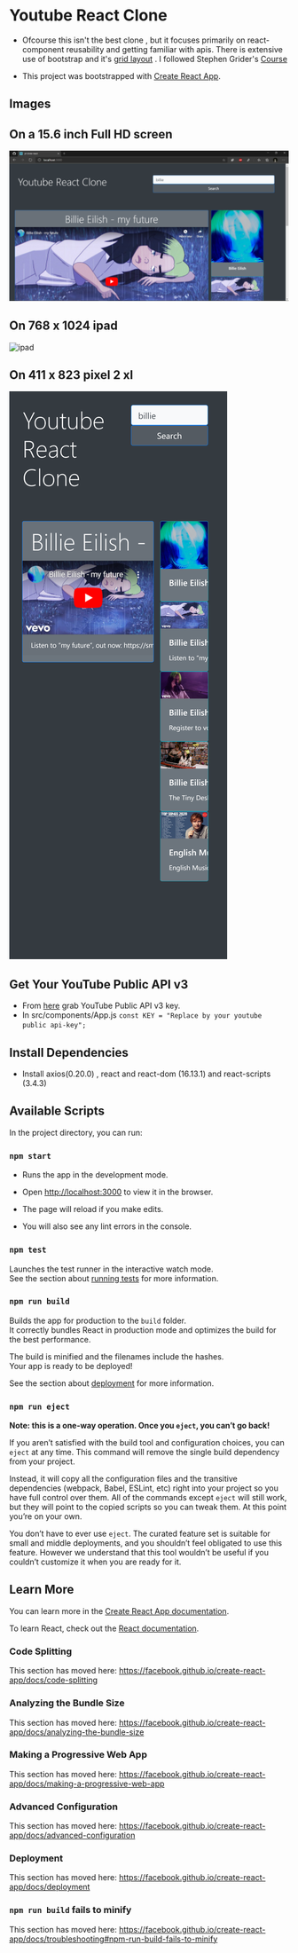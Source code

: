 # Youtube React Clone

* Ofcourse this isn't the best clone , but it focuses primarily on react-component reusability and getting familiar with apis. There is extensive use of bootstrap and it's [grid layout](https://getbootstrap.com/docs/4.5/layout/grid/) . I followed Stephen Grider's [Course](https://www.udemy.com/share/101WcY/)

* This project was bootstrapped with [Create React App](https://github.com/facebook/create-react-app).

## Images

## On a 15.6 inch Full HD screen

![localhost](https://github.com/SAtacker/yt-react-clone/blob/master/images/Screenshot%20(109).png)

## On 768 x 1024 ipad

![ipad](https://github.com/SAtacker/yt-react-clone/blob/master/images/localhost_3000_(iPad%20Pro).png)

## On 411 x 823 pixel 2 xl

![pixel2xl](https://github.com/SAtacker/yt-react-clone/blob/master/images/localhost_3000_(Pixel%202%20XL).png)

## Get Your YouTube Public API v3

* From [here](https://console.developers.google.com/) grab YouTube Public API v3 key.
* In src/components/App.js `const KEY = "Replace by your youtube public api-key";`

## Install Dependencies

* Install axios(0.20.0) , react and react-dom (16.13.1) and react-scripts (3.4.3)

## Available Scripts

In the project directory, you can run:

### `npm start`

* Runs the app in the development mode.

* Open [http://localhost:3000](http://localhost:3000) to view it in the browser.

* The page will reload if you make edits.
* You will also see any lint errors in the console.

### `npm test`

Launches the test runner in the interactive watch mode.<br />
See the section about [running tests](https://facebook.github.io/create-react-app/docs/running-tests) for more information.

### `npm run build`

Builds the app for production to the `build` folder.<br />
It correctly bundles React in production mode and optimizes the build for the best performance.

The build is minified and the filenames include the hashes.<br />
Your app is ready to be deployed!

See the section about [deployment](https://facebook.github.io/create-react-app/docs/deployment) for more information.

### `npm run eject`

**Note: this is a one-way operation. Once you `eject`, you can’t go back!**

If you aren’t satisfied with the build tool and configuration choices, you can `eject` at any time. This command will remove the single build dependency from your project.

Instead, it will copy all the configuration files and the transitive dependencies (webpack, Babel, ESLint, etc) right into your project so you have full control over them. All of the commands except `eject` will still work, but they will point to the copied scripts so you can tweak them. At this point you’re on your own.

You don’t have to ever use `eject`. The curated feature set is suitable for small and middle deployments, and you shouldn’t feel obligated to use this feature. However we understand that this tool wouldn’t be useful if you couldn’t customize it when you are ready for it.

## Learn More

You can learn more in the [Create React App documentation](https://facebook.github.io/create-react-app/docs/getting-started).

To learn React, check out the [React documentation](https://reactjs.org/).

### Code Splitting

This section has moved here: https://facebook.github.io/create-react-app/docs/code-splitting

### Analyzing the Bundle Size

This section has moved here: https://facebook.github.io/create-react-app/docs/analyzing-the-bundle-size

### Making a Progressive Web App

This section has moved here: https://facebook.github.io/create-react-app/docs/making-a-progressive-web-app

### Advanced Configuration

This section has moved here: https://facebook.github.io/create-react-app/docs/advanced-configuration

### Deployment

This section has moved here: https://facebook.github.io/create-react-app/docs/deployment

### `npm run build` fails to minify

This section has moved here: https://facebook.github.io/create-react-app/docs/troubleshooting#npm-run-build-fails-to-minify
